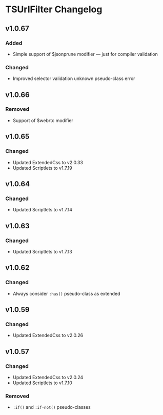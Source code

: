 # TSUrlFilter Changelog

## v1.0.67

### Added

- Simple support of $jsonprune modifier — just for compiler validation

### Changed

- Improved selector validation unknown pseudo-class error


## v1.0.66

### Removed

- Support of $webrtc modifier


## v1.0.65

### Changed

- Updated ExtendedCss to v2.0.33
- Updated Scriptlets to v1.7.19


## v1.0.64

### Changed

- Updated Scriptlets to v1.7.14


## v1.0.63

### Changed

- Updated Scriptlets to v1.7.13


## v1.0.62

### Changed

- Always consider `:has()` pseudo-class as extended


## v1.0.59

### Changed

- Updated ExtendedCss to v2.0.26


## v1.0.57

### Changed

- Updated ExtendedCss to v2.0.24
- Updated Scriptlets to v1.7.10

### Removed

- `:if()` and `:if-not()` pseudo-classes
